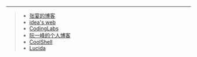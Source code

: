 -----
> * [张宴的博客][1]
> * [idea's web][2]
> * [CodingLabs][3]
> * [阮一峰的个人博客][4]
> * [CoolShell][5]
> * [Lucida][6]


  [1]: http://zyan.cc/
  [2]: http://www.ideawu.net/
  [3]: http://blog.codinglabs.org/
  [4]: http://www.ruanyifeng.com/blog/
  [5]: http://coolshell.cn/
  [6]: http://zh.lucida.me/